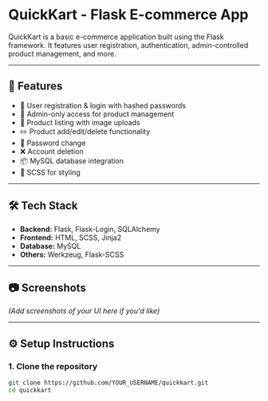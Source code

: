 # QuickKart - Flask E-commerce App

QuickKart is a basic e-commerce application built using the Flask framework. It features user registration, authentication, admin-controlled product management, and more.

---

## 🚀 Features

- 🧾 User registration & login with hashed passwords
- 🔐 Admin-only access for product management
- 🛒 Product listing with image uploads
- ✏️ Product add/edit/delete functionality
- 🔑 Password change
- ❌ Account deletion
- 📦 MySQL database integration
- 🎨 SCSS for styling

---

## 🛠️ Tech Stack

- **Backend:** Flask, Flask-Login, SQLAlchemy
- **Frontend:** HTML, SCSS, Jinja2
- **Database:** MySQL
- **Others:** Werkzeug, Flask-SCSS

---

## 📷 Screenshots

_(Add screenshots of your UI here if you'd like)_

---

## ⚙️ Setup Instructions

### 1. Clone the repository

```bash
git clone https://github.com/YOUR_USERNAME/quickkart.git
cd quickkart
